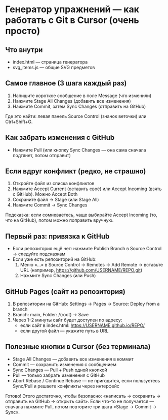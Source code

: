 # Генератор упражнений — как работать с Git в Cursor (очень просто)

## Что внутри
- index.html — страница генератора
- svg_items.js — общие SVG предметов

## Самое главное (3 шага каждый раз)
1. Напишите короткое сообщение в поле Message (что изменили)
2. Нажмите Stage All Changes (добавить все изменения)
3. Нажмите Commit, затем Sync Changes (отправить на GitHub)

Где это найти: левая панель Source Control (значок веточки) или Ctrl+Shift+G.

## Как забрать изменения с GitHub
- Нажмите Pull (или кнопку Sync Changes — она сама сначала подтянет, потом отправит)

## Если вдруг конфликт (редко, не страшно)
1. Откройте файл из списка конфликтов
2. Нажмите Accept Current (оставить своё) или Accept Incoming (взять с GitHub). Можно Accept Both
3. Сохраните файл → Stage (или Stage All)
4. Нажмите Commit → Sync Changes

Подсказка: если сомневаетесь, чаще выбирайте Accept Incoming (то, что на GitHub), потом можно поправить вручную.

## Первый раз: привязка к GitHub
- Если репозитория ещё нет: нажмите Publish Branch в Source Control → следуйте подсказкам
- Если уже есть репозиторий на GitHub:
  1) Меню «…» в Source Control → Remotes → Add Remote → вставьте URL (например, https://github.com/USERNAME/REPO.git)
  2) Нажмите Sync Changes (или Push)

## GitHub Pages (сайт из репозитория)
1. В репозитории на GitHub: Settings → Pages → Source: Deploy from a branch
2. Branch: main, Folder: /(root) → Save
3. Через 1–2 минуты сайт будет доступен по адресу:
   - если сайт в index.html: https://USERNAME.github.io/REPO/
   - если другой файл — укажите путь в URL

## Полезные кнопки в Cursor (без терминала)
- Stage All Changes — добавить все изменения в коммит
- Commit — сохранить изменения с сообщением
- Sync Changes — Pull + Push одной кнопкой
- Pull — только забрать изменения с GitHub
- Abort Rebase / Continue Rebase — не пригодится, если пользуетесь Sync/Pull и решаете конфликты через интерфейс

Готово! Этого достаточно, чтобы безопасно: «написать → сохранить → отправить на GitHub → открыть сайт». Если что-то не получается — сначала нажмите Pull, потом повторите три шага «Stage → Commit → Sync». 


